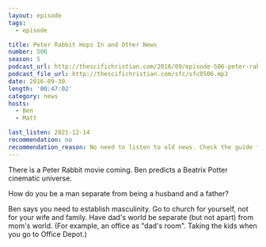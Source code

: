 ```yaml
---
layout: episode
tags:
  - episode

title: Peter Rabbit Hops In and Other News
number: 506
season: 5
podcast_url: http://thescifichristian.com/2016/09/episode-506-peter-rabbit-hops-in-and-other-news/
podcast_file_url: http://thescifichristian.com/sfc/sfc0506.mp3
date: 2016-09-30
length: '00:47:02'
category: news
hosts:
  - Ben
  - Matt

last_listen: 2021-12-14
recommendation: no
recommendation_reason: No need to listen to old news. Check the guide for what's interesting in hindsight.
---
```


There is a Peter Rabbit movie coming. Ben predicts a Beatrix Potter cinematic universe.

How do you be a man separate from being a husband and a father?

Ben says you need to establish masculinity. Go to church for yourself, not for your wife and family. Have dad's world be separate (but not apart) from mom's world. (For example, an office as "dad's room". Taking the kids when you go to Office Depot.)